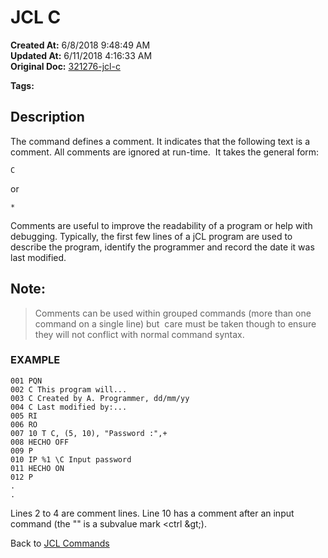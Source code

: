 # JCL C

**Created At:** 6/8/2018 9:48:49 AM  
**Updated At:** 6/11/2018 4:16:33 AM  
**Original Doc:** [321276-jcl-c](https://docs.jbase.com/45792-jcl/321276-jcl-c)  

**Tags:**
<badge text='debugging' vertical='middle' />
<badge text='jcl' vertical='middle' />

## Description 

The command defines a comment. It indicates that the following text is a comment. All comments are ignored at run-time.  It takes the general form:

```
C 
```

or

```
*
```



Comments are useful to improve the readability of a program or help with debugging. Typically, the first few lines of a jCL program are used to describe the program, identify the programmer and record the date it was last modified.

## 


## Note: 


> Comments can be used within grouped commands (more than one command on a single line) but  care must be taken though to ensure they will not conflict with normal command syntax.




### EXAMPLE

```
001 PQN
002 C This program will...
003 C Created by A. Programmer, dd/mm/yy
004 C Last modified by:...
005 RI
006 RO
007 10 T C, (5, 10), "Password :",+
008 HECHO OFF
009 P
010 IP %1 \C Input password
011 HECHO ON
012 P
.
.
```

Lines 2 to 4 are comment lines. Line 10 has a comment after an input command (the "\" is a subvalue mark &lt;ctrl \&gt;).



Back to [JCL Commands](jcl-commands)
